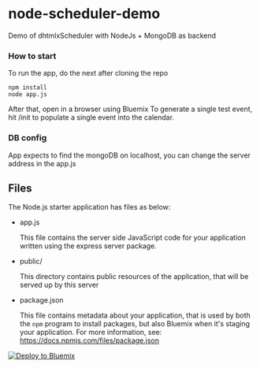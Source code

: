 node-scheduler-demo
===================

Demo of dhtmlxScheduler with NodeJs + MongoDB as backend

### How to start

To run the app, do the next after cloning the repo

~~~
npm install
node app.js
~~~

After that, open in a browser using Bluemix
To generate a single test event, hit <bluemix path>/init to populate a single event into the calendar. 

### DB config

App expects to find the mongoDB on localhost, you can change the server address in the app.js 


## Files

The Node.js starter application has files as below:

* app.js

	This file contains the server side JavaScript code for your application
	written using the express server package.

* public/

	This directory contains public resources of the application, that will be
	served up by this server

* package.json

	This file contains metadata about your application, that is used by both
	the `npm` program to install packages, but also Bluemix when it's
	staging your application.  For more information, see:
	<https://docs.npmjs.com/files/package.json>

[![Deploy to Bluemix](https://bluemix.net/deploy/button.png)](https://bluemix.net/deploy?repository=https://github.com/dtoczala/ULLCloudCalendar.git/)